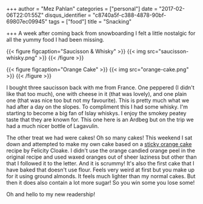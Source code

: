 +++
author = "Mez Pahlan"
categories = ["personal"]
date = "2017-02-06T22:01:55Z"
disqus_identifier = "c8740a5f-c388-4878-90bf-69807ec09945"
tags = ["food"]
title = "Snacking"

+++
A week after coming back from snowboarding I felt a little nostalgic for all the yummy food I had been missing.

{{< figure figcaption="Saucisson & Whisky" >}}
    {{< img src="saucisson-whisky.png" >}}
{{< /figure >}}

{{< figure figcaption="Orange Cake" >}}
    {{< img src="orange-cake.png" >}}
{{< /figure >}}

<!--more-->

I bought three saucisson back with me from France. One peppered (I didn't like that too much), one with cheese in it
(that was lovely), and one plain one (that was nice too but not my favourite). This is pretty much what we had after a
day on the slopes. To compliment this I had some whisky. I'm starting to become a big fan of Islay whiskys. I enjoy the
smokey peatey taste that they are known for. This one here is an Ardbeg but on the trip we had a much nicer bottle of
Lagavulin.

The other treat we had were cakes! Oh so many cakes! This weekend I sat down and attempted to make my own cake based on
a [sticky orange
cake](https://www.theguardian.com/lifeandstyle/wordofmouth/2017/feb/02/how-to-cook-the-perfect-sticky-orange-cake)
recipe by Felicity Cloake. I didn't use the orange candied orange peel in the original recipe and used waxed oranges out
of sheer laziness but other than that I followed it to the letter. And it is scrummy! It's also the first cake that I
have baked that doesn't use flour. Feels very weird at first but you make up for it using ground almonds. It feels much
lighter than my normal cakes. But then it does also contain a lot more sugar! So you win some you lose some!

Oh and hello to my new readership!
